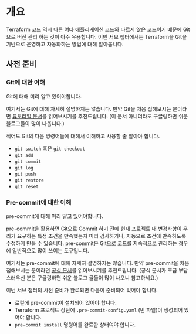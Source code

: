 # 개요

Terraform 코드 역시 다른 여타 애플리케이션 코드와 다르지 않은 코드이기 떄문에 Git으로 버전 관리 하는 것이 아주 유용합니다.
이번 서브 챕터에서는 Terraform을 Git을 기반으로 운영하고 자동화하는 방법에 대해 알아봅니다.

## 사전 준비

### Git에 대한 이해

Git에 대해 미리 알고 있어야합니다.

여기서는 Git에 대해 자세히 설명하지는 않습니다. 만약 Git을 처음 접해보시는 분이라면 [튜토리얼 문서](https://www.w3schools.com/git/)를 읽어보시기를 추천드립니다. (이 문서 아니더라도 구글링하면 쉬운 블로그들이 많이 나옵니다.)

적어도 Git의 다음 명령어들에 대해서 이해하고 사용할 줄 알아야 합니다.

- `git switch` 혹은 `git checkout`
- `git add`
- `git commit`
- `git log`
- `git push`
- `git restore`
- `git reset`

### Pre-commit에 대한 이해

pre-commit에 대해 미리 알고 있어야합니다.

pre-commit을 활용하면 Git으로 Commit 하기 전에 현재 프로젝트 내 변경사항이 우리가 요구하는 특정 조건을 만족했는지 미리 검사하거나, 자동으로 조건에 만족하도록 수정하게 만들 수 있습니다.
pre-commit은 Git으로 코드를 지속적으로 관리하는 경우에 일반적으로 많이 쓰이는 도구입니다.

여기서는 pre-commit에 대해 자세히 설명하지는 않습니다.
만약 pre-commit을 처음 접해보시는 분이라면 [공식 문서](https://pre-commit.com/)를 읽어보시기를 추천드립니다. (공식 문서가 조금 부담스러우신 분은 구글링하면 쉬운 블로그 글들이 많이 나오니 참고하세요.)

이번 서브 챕터의 사전 준비가 완료되면 다음이 준비되어 있어야 합니다.

- 로컬에 pre-commit이 설치되어 있어야 합니다.
- Terraform 프로젝트 상단에 `.pre-commit-config.yaml` (빈 파일)이 생성되어 있어야 합니다.
- `pre-commit install` 명령어를 완료한 상태여야 합니다.
